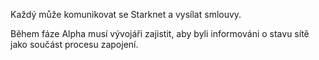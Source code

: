 Každý může komunikovat se Starknet a vysílat smlouvy.

Během fáze Alpha musí vývojáři zajistit, aby byli informováni o stavu sítě jako součást procesu zapojení.